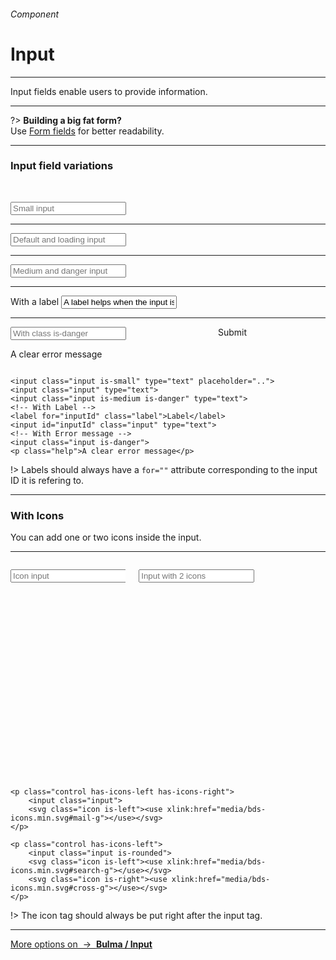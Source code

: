 <h6 class="is-uppercase has-text-grey has-text-weight-medium is-size-7-mobile">Component</h6><h1 class="title is-family-secondary is-size-2-mobile">Input</h1>
<hr class="is-visible is-size-3">
<p class="subtitle is-size-4-tablet is-family-secondary">
    <span class="has-text-weight-semibold">Input fields</span> enable users to provide information.
</p>
<hr class="is-visible is-size-3">

?> **Building a big fat form?**<br>Use <a href="#/form" class="is-underlined">Form fields</a> for better readability.

<hr class="is-size-4">

<h3 class="title"><strong>Input field variations</strong></h3>

<br><form class="box is-large has-background-white-bis is-marginless is-radiusless-bl is-radiusless-br" spellcheck="false">
    <input class="input is-small" type="tel" placeholder="Small input">
    <hr class="is-size-7">
    <input class="input" type="tel" placeholder="Default and loading input">
    <hr class="is-size-7">
    <input class="input is-medium" type="email" placeholder="Medium and danger input">
    <hr class="is-size-7">
    <label for="defaultfield" class="label">With a label</label>
    <input id="defaultfield" class="input" type="email" value="A label helps when the input is filled" placeholder="Placeholder is used to give exemples.">
    <hr class="is-size-7">
    <div class="columns is-variable is-2">
        <div class="column is-10">
            <input class="input is-danger" placeholder="With class is-danger">
            <p class="help">A clear error message</p>
        </div>
        <div class="column is-2"><div class="button is-danger is-beefy is-fullwidth">Submit</div></div>
    </div>
</form>

    <input class="input is-small" type="text" placeholder="..">
    <input class="input" type="text">
    <input class="input is-medium is-danger" type="text">
    <!-- With Label -->
    <label for="inputId" class="label">Label</label>
    <input id="inputId" class="input" type="text">
    <!-- With Error message -->
    <input class="input is-danger">
    <p class="help">A clear error message</p>
!> Labels should always have a `for=""` attribute corresponding to the input ID it is refering to.

<hr class="is-visible is-size-1">

<h3 class="title"><strong>With Icons</strong></h3>

You can add one or two icons inside the input.

<hr>

<div class="box has-background-white-bis is-large is-marginless is-radiusless-bl is-radiusless-br">
    <div class="columns is-variable is-5">
        <div class="column is-6">
            <p class="control has-icons-left">
                <input class="input"placeholder="Icon input">
                <svg class="icon is-left"><use xlink:href="media/bds-icons.min.svg#mail-g"></use></svg>
            </p>
        </div>
        <div class="column is-6">
            <p class="control has-icons-left has-icons-right">
                <input class="input is-rounded" type="tel" placeholder="Input with 2 icons">
                <svg class="icon is-left"><use xlink:href="media/bds-icons.min.svg#search-g"></use></svg>
                <svg class="icon is-right has-fill-grey-light"><use xlink:href="media/bds-icons.min.svg#cross-g"></use></svg>
            </p>
        </div>
    </div>
</div>

    <p class="control has-icons-left has-icons-right">
        <input class="input">
        <svg class="icon is-left"><use xlink:href="media/bds-icons.min.svg#mail-g"></use></svg>
    </p>

    <p class="control has-icons-left">
        <input class="input is-rounded">
        <svg class="icon is-left"><use xlink:href="media/bds-icons.min.svg#search-g"></use></svg>
        <svg class="icon is-right"><use xlink:href="media/bds-icons.min.svg#cross-g"></use></svg>
    </p>
!> The icon tag should always be put right after the input tag.
<hr>

<a class="box is-well has-text-grey-dark" href="https://bulma.io/documentation/form/input/" target="blank">
    More options on &nbsp;→&nbsp; <strong class="has-text-primary">Bulma / Input</strong>
</a>